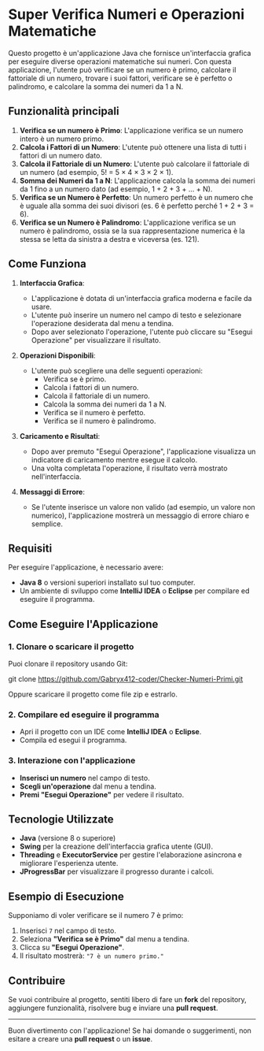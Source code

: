 # Super Verifica Numeri e Operazioni Matematiche

Questo progetto è un'applicazione Java che fornisce un'interfaccia grafica per eseguire diverse operazioni matematiche sui numeri. Con questa applicazione, l'utente può verificare se un numero è primo, calcolare il fattoriale di un numero, trovare i suoi fattori, verificare se è perfetto o palindromo, e calcolare la somma dei numeri da 1 a N.

## Funzionalità principali

1. **Verifica se un numero è Primo**: L'applicazione verifica se un numero intero è un numero primo.
2. **Calcola i Fattori di un Numero**: L'utente può ottenere una lista di tutti i fattori di un numero dato.
3. **Calcola il Fattoriale di un Numero**: L'utente può calcolare il fattoriale di un numero (ad esempio, 5! = 5 × 4 × 3 × 2 × 1).
4. **Somma dei Numeri da 1 a N**: L'applicazione calcola la somma dei numeri da 1 fino a un numero dato (ad esempio, 1 + 2 + 3 + ... + N).
5. **Verifica se un Numero è Perfetto**: Un numero perfetto è un numero che è uguale alla somma dei suoi divisori (es. 6 è perfetto perché 1 + 2 + 3 = 6).
6. **Verifica se un Numero è Palindromo**: L'applicazione verifica se un numero è palindromo, ossia se la sua rappresentazione numerica è la stessa se letta da sinistra a destra e viceversa (es. 121).

## Come Funziona

1. **Interfaccia Grafica**:
   - L'applicazione è dotata di un'interfaccia grafica moderna e facile da usare.
   - L'utente può inserire un numero nel campo di testo e selezionare l'operazione desiderata dal menu a tendina.
   - Dopo aver selezionato l'operazione, l'utente può cliccare su "Esegui Operazione" per visualizzare il risultato.

2. **Operazioni Disponibili**:
   - L'utente può scegliere una delle seguenti operazioni:
     - Verifica se è primo.
     - Calcola i fattori di un numero.
     - Calcola il fattoriale di un numero.
     - Calcola la somma dei numeri da 1 a N.
     - Verifica se il numero è perfetto.
     - Verifica se il numero è palindromo.

3. **Caricamento e Risultati**:
   - Dopo aver premuto "Esegui Operazione", l'applicazione visualizza un indicatore di caricamento mentre esegue il calcolo.
   - Una volta completata l'operazione, il risultato verrà mostrato nell'interfaccia.

4. **Messaggi di Errore**:
   - Se l'utente inserisce un valore non valido (ad esempio, un valore non numerico), l'applicazione mostrerà un messaggio di errore chiaro e semplice.

## Requisiti

Per eseguire l'applicazione, è necessario avere:

- **Java 8** o versioni superiori installato sul tuo computer.
- Un ambiente di sviluppo come **IntelliJ IDEA** o **Eclipse** per compilare ed eseguire il programma.

## Come Eseguire l'Applicazione

### 1. Clonare o scaricare il progetto

Puoi clonare il repository usando Git:

git clone https://github.com/Gabryx412-coder/Checker-Numeri-Primi.git


Oppure scaricare il progetto come file zip e estrarlo.

### 2. Compilare ed eseguire il programma

- Apri il progetto con un IDE come **IntelliJ IDEA** o **Eclipse**.
- Compila ed esegui il programma.

### 3. Interazione con l'applicazione

- **Inserisci un numero** nel campo di testo.
- **Scegli un'operazione** dal menu a tendina.
- **Premi "Esegui Operazione"** per vedere il risultato.

## Tecnologie Utilizzate

- **Java** (versione 8 o superiore)
- **Swing** per la creazione dell'interfaccia grafica utente (GUI).
- **Threading** e **ExecutorService** per gestire l'elaborazione asincrona e migliorare l'esperienza utente.
- **JProgressBar** per visualizzare il progresso durante i calcoli.

## Esempio di Esecuzione

Supponiamo di voler verificare se il numero 7 è primo:

1. Inserisci `7` nel campo di testo.
2. Seleziona **"Verifica se è Primo"** dal menu a tendina.
3. Clicca su **"Esegui Operazione"**.
4. Il risultato mostrerà: `"7 è un numero primo."`

## Contribuire

Se vuoi contribuire al progetto, sentiti libero di fare un **fork** del repository, aggiungere funzionalità, risolvere bug e inviare una **pull request**.


---

Buon divertimento con l'applicazione! Se hai domande o suggerimenti, non esitare a creare una **pull request** o un **issue**.

